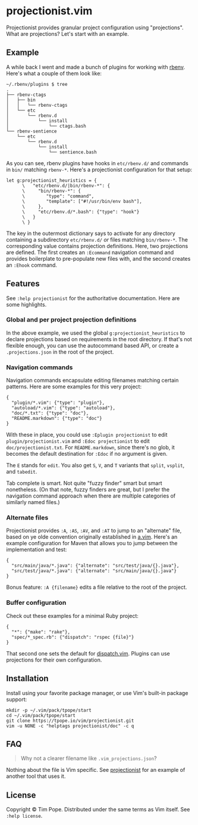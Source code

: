 # projectionist.vim

Projectionist provides granular project configuration using "projections".
What are projections?  Let's start with an example.

## Example

A while back I went and made a bunch of plugins for working with [rbenv][].
Here's what a couple of them look like:

    ~/.rbenv/plugins $ tree
    .
    ├── rbenv-ctags
    │   ├── bin
    │   │   └── rbenv-ctags
    │   └── etc
    │       └── rbenv.d
    │           └── install
    │               └── ctags.bash
    └── rbenv-sentience
        └── etc
            └── rbenv.d
                └── install
                    └── sentience.bash

As you can see, rbenv plugins have hooks in `etc/rbenv.d/` and commands in
`bin/` matching `rbenv-*`.  Here's a projectionist configuration for that
setup:

    let g:projectionist_heuristics = {
          \   "etc/rbenv.d/|bin/rbenv-*": {
          \     "bin/rbenv-*": {
          \        "type": "command",
          \        "template": ["#!/usr/bin/env bash"],
          \     },
          \     "etc/rbenv.d/*.bash": {"type": "hook"}
          \   }
          \ }

The key in the outermost dictionary says to activate for any directory
containing a subdirectory `etc/rbenv.d/` *or* files matching `bin/rbenv-*`.
The corresponding value contains projection definitions.  Here, two
projections are defined.  The first creates an `:Ecommand` navigation command
and provides boilerplate to pre-populate new files with, and the second
creates an `:Ehook` command.

[rails.vim]: https://github.com/tpope/vim-rails
[rbenv]: https://github.com/sstephenson/rbenv

## Features

See `:help projectionist` for the authoritative documentation.  Here are some
highlights.

### Global and per project projection definitions

In the above example, we used the global `g:projectionist_heuristics` to
declare projections based on requirements in the root directory.  If that's
not flexible enough, you can use the autocommand based API, or create a
`.projections.json` in the root of the project.

### Navigation commands

Navigation commands encapsulate editing filenames matching certain patterns.
Here are some examples for this very project:

    {
      "plugin/*.vim": {"type": "plugin"},
      "autoload/*.vim": {"type": "autoload"},
      "doc/*.txt": {"type": "doc"},
      "README.markdown": {"type": "doc"}
    }

With these in place, you could use `:Eplugin projectionist` to edit
`plugin/projectionist.vim` and `:Edoc projectionist` to edit
`doc/projectionist.txt`.  For `README.markdown`, since there's no glob, it
becomes the default destination for `:Edoc` if no argument is given.

The `E` stands for `edit`.  You also get `S`, `V`, and `T` variants that
`split`, `vsplit`, and `tabedit`.

Tab complete is smart.  Not quite "fuzzy finder" smart but smart nonetheless.
(On that note, fuzzy finders are great, but I prefer the navigation command
approach when there are multiple categories of similarly named files.)

### Alternate files

Projectionist provides `:A`, `:AS`, `:AV`, and `:AT` to jump to an "alternate"
file, based on ye olde convention originally established in [a.vim][].  Here's
an example configuration for Maven that allows you to jump between the
implementation and test:

    {
      "src/main/java/*.java": {"alternate": "src/test/java/{}.java"},
      "src/test/java/*.java": {"alternate": "src/main/java/{}.java"}
    }

Bonus feature: `:A {filename}` edits a file relative to the root of the
project.

[a.vim]: http://www.vim.org/scripts/script.php?script_id=31

### Buffer configuration

Check out these examples for a minimal Ruby project:

    {
      "*": {"make": "rake"},
      "spec/*_spec.rb": {"dispatch": "rspec {file}"}
    }

That second one sets the default for [dispatch.vim][].  Plugins can use
projections for their own configuration.

[dispatch.vim]: https://github.com/tpope/vim-dispatch

## Installation

Install using your favorite package manager, or use Vim's built-in package
support:

    mkdir -p ~/.vim/pack/tpope/start
    cd ~/.vim/pack/tpope/start
    git clone https://tpope.io/vim/projectionist.git
    vim -u NONE -c "helptags projectionist/doc" -c q

## FAQ

> Why not a clearer filename like `.vim_projections.json`?

Nothing about the file is Vim specific.  See
[projectionist](https://github.com/glittershark/projectionist) for an example
of another tool that uses it.

## License

Copyright © Tim Pope.  Distributed under the same terms as Vim itself.
See `:help license`.
